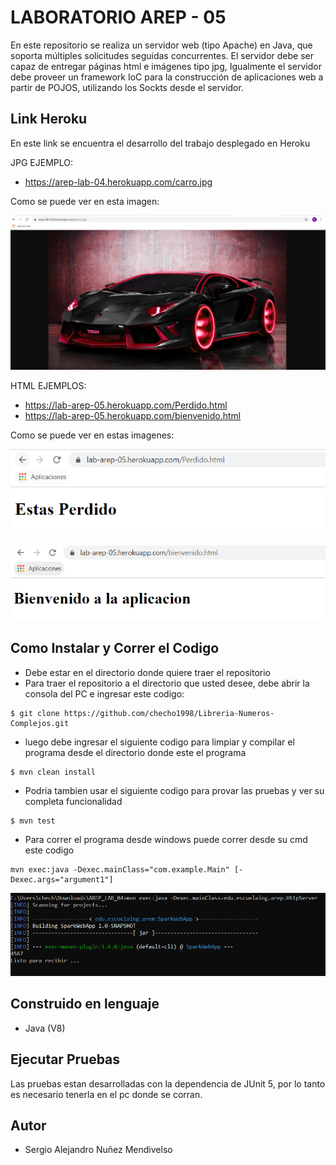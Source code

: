 # LABORATORIO AREP - 05

En este repositorio se realiza un servidor web (tipo Apache) en Java, que soporta múltiples solicitudes seguidas concurrentes. El servidor debe ser capaz de entregar páginas html e imágenes tipo jpg, Igualmente el servidor debe proveer un framework IoC para la construcción de aplicaciones web a partir de POJOS, utilizando los Sockts desde el servidor.

## Link Heroku

En este link se encuentra el desarrollo del trabajo desplegado en Heroku

JPG EJEMPLO:

- https://arep-lab-04.herokuapp.com/carro.jpg

Como se puede ver en esta imagen:

![Imagenes](https://github.com/checho1998/AREP-LAB-05/blob/master/imagenes/Carro.PNG)

 HTML EJEMPLOS:
 
- https://lab-arep-05.herokuapp.com/Perdido.html
- https://lab-arep-05.herokuapp.com/bienvenido.html

Como se puede ver en estas imagenes:

![Imagenes](https://github.com/checho1998/AREP-LAB-05/blob/master/imagenes/perdido.PNG)

![Imagenes](https://github.com/checho1998/AREP-LAB-05/blob/master/imagenes/bienvenido.PNG)

## Como Instalar y Correr el Codigo

- Debe estar en el directorio donde quiere traer el repositorio
- Para traer el repositorio a el directorio que usted desee, debe abrir la consola del PC e ingresar este codigo:
```
$ git clone https://github.com/checho1998/Libreria-Numeros-Complejos.git
```
- luego debe ingresar el siguiente codigo para limpiar y compilar el programa desde el directorio donde este el programa
```
$ mvn clean install 
```
- Podria tambien usar el siguiente codigo para provar las pruebas y ver su completa funcionalidad
```
$ mvn test
```
- Para correr el programa desde windows puede correr desde su cmd este codigo
```
mvn exec:java -Dexec.mainClass="com.example.Main" [-Dexec.args="argument1"]
```

![Imagenes](https://github.com/checho1998/AREP-LAB-04/blob/master/imagenes/correr.PNG)


## Construido en lenguaje
  
  - Java (V8)
  
## Ejecutar Pruebas

Las pruebas estan desarrolladas con la dependencia de JUnit 5, por lo tanto es necesario tenerla
en el pc donde se corran.

## Autor

- Sergio Alejandro Nuñez Mendivelso
